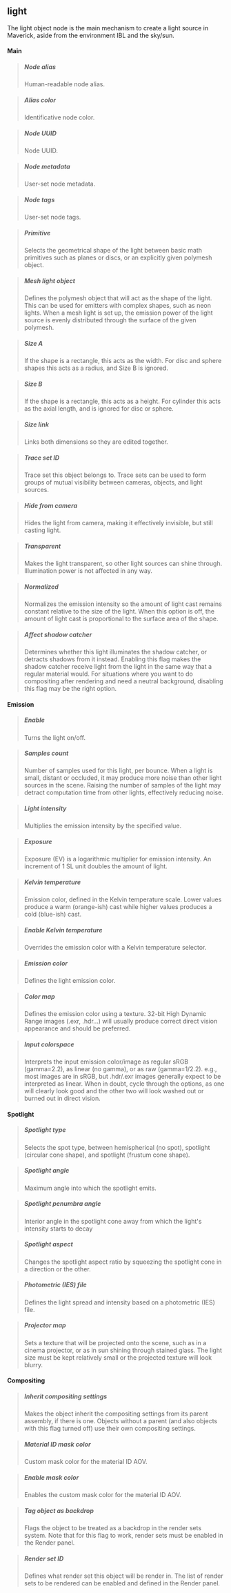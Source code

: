 ## **light**

The light object node is the main mechanism to create a light source in Maverick, aside from the environment IBL and the sky/sun.
#### Main

> ##### Node alias
> Human-readable node alias.

> ##### Alias color
> Identificative node color.

> ##### Node UUID
> Node UUID.

> ##### Node metadata
> User-set node metadata.

> ##### Node tags
> User-set node tags.

> ##### Primitive
> Selects the geometrical shape of the light between basic math primitives such as planes or discs, or an explicitly given polymesh object.

> ##### Mesh light object
> Defines the polymesh object that will act as the shape of the light. This can be used for emitters with complex shapes, such as neon lights. When a mesh light is set up, the emission power of the light source is evenly distributed through the surface of the given polymesh.

> ##### Size A
> If the shape is a rectangle, this acts as the width. For disc and sphere shapes this acts as a radius, and Size B is ignored.

> ##### Size B
> If the shape is a rectangle, this acts as a height. For cylinder this acts as the axial length, and is ignored for disc or sphere.

> ##### Size link
> Links both dimensions so they are edited together.

> ##### Trace set ID
> Trace set this object belongs to. Trace sets can be used to form groups of mutual visibility between cameras, objects, and light sources.

> ##### Hide from camera
> Hides the light from camera, making it effectively invisible, but still casting light.

> ##### Transparent
> Makes the light transparent, so other light sources can shine through. Illumination power is not affected in any way.

> ##### Normalized
> Normalizes the emission intensity so the amount of light cast remains constant relative to the size of the light. When this option is off, the amount of light cast is proportional to the surface area of the shape.

> ##### Affect shadow catcher
> Determines whether this light illuminates the shadow catcher, or detracts shadows from it instead. Enabling this flag makes the shadow catcher receive light from the light in the same way that a regular material would. For situations where you want to do compositing after rendering and need a neutral background, disabling this flag may be the right option.

#### Emission

> ##### Enable
> Turns the light on/off.

> ##### Samples count
> Number of samples used for this light, per bounce. When a light is small, distant or occluded, it may produce more noise than other light sources in the scene. Raising the number of samples of the light may detract computation time from other lights, effectively reducing noise.

> ##### Light intensity
> Multiplies the emission intensity by the specified value.

> ##### Exposure
> Exposure (EV) is a logarithmic multiplier for emission intensity. An increment of 1 SL unit doubles the amount of light.

> ##### Kelvin temperature
> Emission color, defined in the Kelvin temperature scale. Lower values produce a warm (orange-ish) cast while higher values produces a cold (blue-ish) cast.

> ##### Enable Kelvin temperature
> Overrides the emission color with a Kelvin temperature selector.

> ##### Emission color
> Defines the light emission color.

> ##### Color map
> Defines the emission color using a texture. 32-bit High Dynamic Range images (.exr, .hdr...) will usually produce correct direct vision appearance and should be preferred.

> ##### Input colorspace
> Interprets the input emission color/image as regular sRGB (gamma=2.2), as linear (no gamma), or as raw (gamma=1/2.2). e.g., most images are in sRGB, but .hdr/.exr images generally expect to be interpreted as linear. When in doubt, cycle through the options, as one will clearly look good and the other two will look washed out or burned out in direct vision.

#### Spotlight

> ##### Spotlight type
> Selects the spot type, between hemispherical (no spot), spotlight (circular cone shape), and spotlight (frustum cone shape).

> ##### Spotlight angle
> Maximum angle into which the spotlight emits.

> ##### Spotlight penumbra angle
> Interior angle in the spotlight cone away from which the light's intensity starts to decay

> ##### Spotlight aspect
> Changes the spotlight aspect ratio by squeezing the spotlight cone in a direction or the other.

> ##### Photometric (IES) file
> Defines the light spread and intensity based on a photometric (IES) file.

> ##### Projector map
> Sets a texture that will be projected onto the scene, such as in a cinema projector, or as in sun shining through stained glass. The light size must be kept relatively small or the projected texture will look blurry.

#### Compositing

> ##### Inherit compositing settings
> Makes the object inherit the compositing settings from its parent assembly, if there is one. Objects without a parent (and also objects with this flag turned off) use their own compositing settings.

> ##### Material ID mask color
> Custom mask color for the material ID AOV.

> ##### Enable mask color
> Enables the custom mask color for the material ID AOV.

> ##### Tag object as backdrop
> Flags the object to be treated as a backdrop in the render sets system. Note that for this flag to work, render sets must be enabled in the Render panel.

> ##### Render set ID
> Defines what render set this object will be render in. The list of render sets to be rendered can be enabled and defined in the Render panel.

